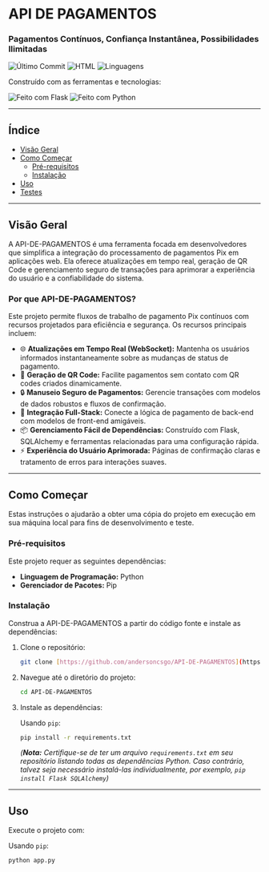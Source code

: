# API DE PAGAMENTOS
### Pagamentos Contínuos, Confiança Instantânea, Possibilidades Ilimitadas

![Último Commit](https://img.shields.io/badge/Último%20Commit-Abril-blue)
![HTML](https://img.shields.io/badge/html-41.3%25-orange)
![Linguagens](https://img.shields.io/badge/linguagens-3-lightgrey)

Construído com as ferramentas e tecnologias:

![Feito com Flask](https://img.shields.io/badge/Flask-000000?style=for-the-badge&logo=flask&logoColor=white)
![Feito com Python](https://img.shields.io/badge/Python-3670A0?style=for-the-badge&logo=python&logoColor=white)

---

## Índice

* [Visão Geral](#visão-geral)
* [Como Começar](#como-começar)
    * [Pré-requisitos](#pré-requisitos)
    * [Instalação](#instalação)
* [Uso](#uso)
* [Testes](#testes)

---

## Visão Geral

A API-DE-PAGAMENTOS é uma ferramenta focada em desenvolvedores que simplifica a integração do processamento de pagamentos Pix em aplicações web. Ela oferece atualizações em tempo real, geração de QR Code e gerenciamento seguro de transações para aprimorar a experiência do usuário e a confiabilidade do sistema.

### Por que API-DE-PAGAMENTOS?

Este projeto permite fluxos de trabalho de pagamento Pix contínuos com recursos projetados para eficiência e segurança. Os recursos principais incluem:

* 🌐 **Atualizações em Tempo Real (WebSocket):** Mantenha os usuários informados instantaneamente sobre as mudanças de status de pagamento.
* 📸 **Geração de QR Code:** Facilite pagamentos sem contato com QR codes criados dinamicamente.
* 🔒 **Manuseio Seguro de Pagamentos:** Gerencie transações com modelos de dados robustos e fluxos de confirmação.
* 🔄 **Integração Full-Stack:** Conecte a lógica de pagamento de back-end com modelos de front-end amigáveis.
* 📦 **Gerenciamento Fácil de Dependências:** Construído com Flask, SQLAlchemy e ferramentas relacionadas para uma configuração rápida.
* ⚡ **Experiência do Usuário Aprimorada:** Páginas de confirmação claras e tratamento de erros para interações suaves.

---

## Como Começar

Estas instruções o ajudarão a obter uma cópia do projeto em execução em sua máquina local para fins de desenvolvimento e teste.

### Pré-requisitos

Este projeto requer as seguintes dependências:

* **Linguagem de Programação:** Python
* **Gerenciador de Pacotes:** Pip

### Instalação

Construa a API-DE-PAGAMENTOS a partir do código fonte e instale as dependências:

1.  Clone o repositório:
    ```bash
    git clone [https://github.com/andersoncsgo/API-DE-PAGAMENTOS](https://github.com/andersoncsgo/API-DE-PAGAMENTOS)
    ```
2.  Navegue até o diretório do projeto:
    ```bash
    cd API-DE-PAGAMENTOS
    ```
3.  Instale as dependências:

    Usando `pip`:

    ```bash
    pip install -r requirements.txt
    ```
    *(**Nota:** Certifique-se de ter um arquivo `requirements.txt` em seu repositório listando todas as dependências Python. Caso contrário, talvez seja necessário instalá-las individualmente, por exemplo, `pip install Flask SQLAlchemy`)*

---

## Uso

Execute o projeto com:

Usando `pip`:

```bash
python app.py
